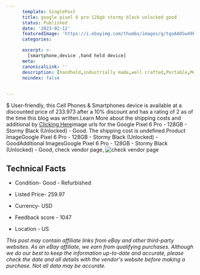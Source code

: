 ```yaml
---
      template: SinglePost
      title: google pixel 6 pro 128gb stormy black unlocked good
      status: Published
      date: '2023-02-12'
      featuredImage: 'https://i.ebayimg.com/thumbs/images/g/tgoAAOSw49Fj2t7A/s-l225.jpg'
      categories: 

      excerpt: >-
        [smartphone,device ,hand held device]
      meta:
      canonicalLink: ''
      description: [handheld,industrially made,well crafted,Portable,Mobile,Compact,Convenient,Lightweight,Maneuverable,Man-portable,Miniature,Carriable,Hand-held,Light,Holdable,Transportable,Mobile device,Pocket-sized,On-the-go,Wireless,Cordless,Compact size,Convenient size, smartphone,device ,hand held device]
      noindex: false

        
---
```

$
    User-friendly, this Cell Phones & Smartphones device is available at a discounted price of 233.973 after a 10% discount and has a rating of 2 as of the time this blog was written.Learn More about the shipping costs and additional by [Clicking Here](https://www.ebay.com/itm/314367564064?hash=item4931c45920%3Ag%3AtgoAAOSw49Fj2t7A&mkevt=1&mkcid=1&mkrid=711-53200-19255-0&campid=%253CePNCampaignId%253E&customid=%253CreferenceId%253E&toolid=10049)image urls for the Google Pixel 6 Pro - 128GB - Stormy Black (Unlocked) - Good. The shipping cost is undefined.Product ImageGoogle Pixel 6 Pro - 128GB - Stormy Black (Unlocked) - GoodAdditional ImagesGoogle Pixel 6 Pro - 128GB - Stormy Black (Unlocked) - Good, check vendor page, ![check vendor page](https://origin-galleryplus.ebayimg.com/ws/web/314367564064_2_0_1/225x225.jpg,https://origin-galleryplus.ebayimg.com/ws/web/314367564064_3_0_1/225x225.jpg,https://origin-galleryplus.ebayimg.com/ws/web/314367564064_4_0_1/225x225.jpg,https://origin-galleryplus.ebayimg.com/ws/web/314367564064_5_0_1/225x225.jpg,https://origin-galleryplus.ebayimg.com/ws/web/314367564064_6_0_1/225x225.jpg,https://origin-galleryplus.ebayimg.com/ws/web/314367564064_7_0_1/225x225.jpg,https://origin-galleryplus.ebayimg.com/ws/web/314367564064_8_0_1/225x225.jpg)
    
    

 ## Technical Facts 



     
      

 - Condition- Good - Refurbished 


      

 - Listed Price- 259.97 


      

 - Currency- USD 


      

 - Feedback score - 1047 


      

 - Location - US 


      
      

 *_This post may contain affiliate links from eBay and other third-party websites. As an eBay affiliate, we earn from qualifying purchases. Although we do our best to keep the information up-to-date and accurate, please check the date and all details with the vendor's website before making a purchase. Not all data may be accurate._*



    
    
    
    
    